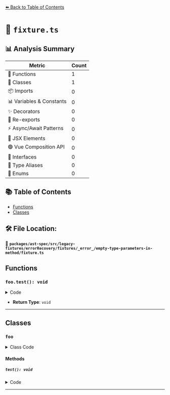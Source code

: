 [⬅️ Back to Table of Contents](../../../../../../../../index.md)

# 📄 `fixture.ts`

## 📊 Analysis Summary

| Metric | Count |
|--------|-------|
| 🔧 Functions | 1 |
| 🧱 Classes | 1 |
| 📦 Imports | 0 |
| 📊 Variables & Constants | 0 |
| ✨ Decorators | 0 |
| 🔄 Re-exports | 0 |
| ⚡ Async/Await Patterns | 0 |
| 💠 JSX Elements | 0 |
| 🟢 Vue Composition API | 0 |
| 📐 Interfaces | 0 |
| 📑 Type Aliases | 0 |
| 🎯 Enums | 0 |

## 📚 Table of Contents

- [Functions](#functions)
- [Classes](#classes)

## 🛠️ File Location:
📂 **`packages/ast-spec/src/legacy-fixtures/errorRecovery/fixtures/_error_/empty-type-parameters-in-method/fixture.ts`**

## Functions

### `foo.test(): void`

<details><summary>Code</summary>

```ts
test<>() {}
```
</details>

- **Return Type**: `void`

---

## Classes

### `foo`

<details><summary>Class Code</summary>

```ts
class foo {
  test<>() {}
}
```
</details>

#### Methods

##### `test(): void`

<details><summary>Code</summary>

```ts
test<>() {}
```
</details>


---